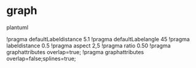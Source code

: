 # graph

plantuml

!pragma defaultLabeldistance 5.1
!pragma defaultLabelangle 45
!pragma labeldistance 0.5
!pragma aspect 2,5
!pragma ratio 0.50
!pragma graphattributes overlap=true;
!pragma graphattributes overlap=false;splines=true;
